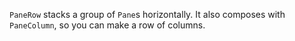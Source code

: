 `PaneRow` stacks a group of `Pane`s horizontally. It also composes with `PaneColumn`, so you can make a row of columns.
